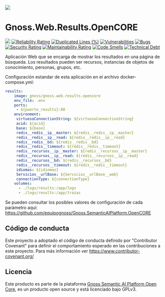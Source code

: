 ![](https://content.gnoss.ws/imagenes/proyectos/personalizacion/7e72bf14-28b9-4beb-82f8-e32a3b49d9d3/cms/logognossazulprincipal.png)

# Gnoss.Web.Results.OpenCORE

![](https://github.com/equipognoss/Gnoss.Web.Results.OpenCORE/workflows/BuildResults/badge.svg)
[![Reliability Rating](https://sonarcloud.io/api/project_badges/measure?project=equipognoss_Gnoss.Web.Results.OpenCORE&metric=reliability_rating)](https://sonarcloud.io/summary/new_code?id=equipognoss_Gnoss.Web.Results.OpenCORE)
[![Duplicated Lines (%)](https://sonarcloud.io/api/project_badges/measure?project=equipognoss_Gnoss.Web.Results.OpenCORE&metric=duplicated_lines_density)](https://sonarcloud.io/summary/new_code?id=equipognoss_Gnoss.Web.Results.OpenCORE)
[![Vulnerabilities](https://sonarcloud.io/api/project_badges/measure?project=equipognoss_Gnoss.Web.Results.OpenCORE&metric=vulnerabilities)](https://sonarcloud.io/summary/new_code?id=equipognoss_Gnoss.Web.Results.OpenCORE)
[![Bugs](https://sonarcloud.io/api/project_badges/measure?project=equipognoss_Gnoss.Web.Results.OpenCORE&metric=bugs)](https://sonarcloud.io/summary/new_code?id=equipognoss_Gnoss.Web.Results.OpenCORE)
[![Security Rating](https://sonarcloud.io/api/project_badges/measure?project=equipognoss_Gnoss.Web.Results.OpenCORE&metric=security_rating)](https://sonarcloud.io/summary/new_code?id=equipognoss_Gnoss.Web.Results.OpenCORE)
[![Maintainability Rating](https://sonarcloud.io/api/project_badges/measure?project=equipognoss_Gnoss.Web.Results.OpenCORE&metric=sqale_rating)](https://sonarcloud.io/summary/new_code?id=equipognoss_Gnoss.Web.Results.OpenCORE)
[![Code Smells](https://sonarcloud.io/api/project_badges/measure?project=equipognoss_Gnoss.Web.Results.OpenCORE&metric=code_smells)](https://sonarcloud.io/summary/new_code?id=equipognoss_Gnoss.Web.Results.OpenCORE)
[![Technical Debt](https://sonarcloud.io/api/project_badges/measure?project=equipognoss_Gnoss.Web.Results.OpenCORE&metric=sqale_index)](https://sonarcloud.io/summary/new_code?id=equipognoss_Gnoss.Web.Results.OpenCORE)

Aplicación Web que se encarga de mostrar los resultados en una página de búsqueda. Los resultados pueden ser recursos, instancias de objetos de conocimiento, personas, grupos, etc. 

Configuración estandar de esta aplicación en el archivo docker-compose.yml: 

```yml
results:
    image: gnoss/gnoss.web.results.opencore
    env_file: .env
    ports:
     - ${puerto_results}:80
    environment:
     virtuosoConnectionString: ${virtuosoConnectionString}
     acid: ${acid}
     base: ${base}
     redis__redis__ip__master: ${redis__redis__ip__master}
     redis__redis__ip__read: ${redis__redis__ip__read}
     redis__redis__bd: ${redis__redis__bd}
     redis__redis__timeout: ${redis__redis__timeout}
     redis__recursos__ip__master: ${redis__recursos__ip__master}
     redis__recursos__ip__read: ${redis__recursos__ip__read}
     redis__recursos__bd: ${redis__recursos__bd}
     redis__recursos__timeout: ${redis__redis__timeout}
     idiomas: ${idiomas}
     Servicios__urlBase: ${Servicios__urlBase__web}
     connectionType: ${connectionType}
    volumes:
      - ./logs/results:/app/logs
      - ./logs/results:/app/trazas
```

Se pueden consultar los posibles valores de configuración de cada parámetro aquí: https://github.com/equipognoss/Gnoss.SemanticAIPlatform.OpenCORE

## Código de conducta
Este proyecto a adoptado el código de conducta definido por "Contributor Covenant" para definir el comportamiento esperado en las contribuciones a este proyecto. Para más información ver https://www.contributor-covenant.org/

## Licencia
Este producto es parte de la plataforma [Gnoss Semantic AI Platform Open Core](https://github.com/equipognoss/Gnoss.SemanticAIPlatform.OpenCORE), es un producto open source y está licenciado bajo GPLv3.
